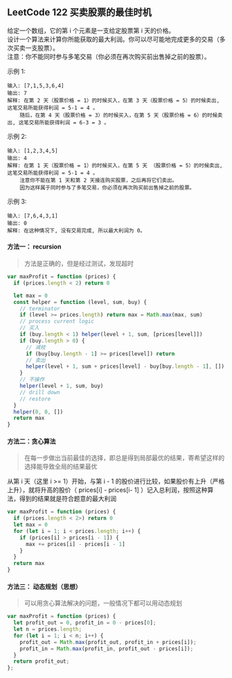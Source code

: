 ## LeetCode 122 买卖股票的最佳时机
给定一个数组，它的第 i 个元素是一支给定股票第 i 天的价格。  
设计一个算法来计算你所能获取的最大利润。你可以尽可能地完成更多的交易（多次买卖一支股票）。  
注意：你不能同时参与多笔交易（你必须在再次购买前出售掉之前的股票）。  

示例 1:  

    输入: [7,1,5,3,6,4]
    输出: 7
    解释: 在第 2 天（股票价格 = 1）的时候买入，在第 3 天（股票价格 = 5）的时候卖出, 这笔交易所能获得利润 = 5-1 = 4 。
        随后，在第 4 天（股票价格 = 3）的时候买入，在第 5 天（股票价格 = 6）的时候卖出, 这笔交易所能获得利润 = 6-3 = 3 。

示例 2:

    输入: [1,2,3,4,5]
    输出: 4
    解释: 在第 1 天（股票价格 = 1）的时候买入，在第 5 天 （股票价格 = 5）的时候卖出, 这笔交易所能获得利润 = 5-1 = 4 。
        注意你不能在第 1 天和第 2 天接连购买股票，之后再将它们卖出。
        因为这样属于同时参与了多笔交易，你必须在再次购买前出售掉之前的股票。
      
示例 3:

    输入: [7,6,4,3,1]
    输出: 0
    解释: 在这种情况下, 没有交易完成, 所以最大利润为 0。

#### 方法一： recursion
> 方法是正确的，但是经过测试，发现超时

```javascript
var maxProfit = function (prices) {
  if (prices.length < 2) return 0

  let max = 0
  const helper = function (level, sum, buy) {
    // terminator
    if (level >= prices.length) return max = Math.max(max, sum)
    // process current logic
    // 买入
    if (buy.length < 1) helper(level + 1, sum, [prices[level]])
    if (buy.length > 0) {
      // 减枝
      if (buy[buy.length - 1] >= prices[level]) return
      // 卖出
      helper(level + 1, sum + prices[level] - buy[buy.length - 1], [])
    }
    // 不操作
    helper(level + 1, sum, buy)
    // drill down
    // restore
  }
  helper(0, 0, [])
  return max
}
``` 

#### 方法二：贪心算法
> 在每一步做出当前最佳的选择，即总是得到局部最优的结果，寄希望这样的选择能导致全局的结果最优

从第 i 天（这里 i >= 1）开始，与第 i - 1 的股价进行比较，如果股价有上升（严格上升），就将升高的股价（ prices[i] - prices[i- 1] ）记入总利润，按照这种算法，得到的结果就是符合题意的最大利润

```javascript
var maxProfit = function (prices) {
  if (prices.length < 2>) return 0
  let max = 0
  for (let i = 1; i < prices.length; i++) {
    if (prices[i] > prices[i - 1]) {
      max += prices[i] - prices[i - 1]
    }
  }
  return max
}
```

#### 方法三： 动态规划（思想）
> 可以用贪心算法解决的问题，一般情况下都可以用动态规划

```javascript
var maxProfit = function (prices) {
  let profit_out = 0, profit_in = 0 - prices[0];
  let n = prices.length;
  for (let i = 1; i < n; i++) {
    profit_out = Math.max(profit_out, profit_in + prices[i]);
    profit_in = Math.max(profit_in, profit_out - prices[i]);
  }
  return profit_out;
};
```